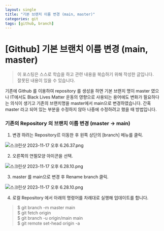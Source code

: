 ```yaml
---
layout: single
title: "기본 브랜치 이름 변경 (main, master)"
categories: git
tags: [github, branch]
---
```


[Github] 기본 브랜치 이름 변경 (main, master)
========================================

> 이 포스팅은 스스로 학습을 하고 관련 내용을 복습하기 위해 작성한 글입니다.   
> 잘못된 내용이 있을 수 있습니다.
 
기존에 Github 를 이용하여 repository 를 생성을 하면 기본 브랜치 명이 master 였으나 IT에서도 Black Lives Matter 운동의 영향으로 
사용되는 용어에도 변화가 필요하다는 의식이 생기고 기존의 브랜치명을 master에서 main으로 변경하였습니다.
간혹 master 라고 되어 있는 부분을 수정하지 않아 나중에 수정하려고 했을 때 방법입니다.

### 기존의 Repository 의 브랜치 이름 변경 (master -> main)

1. 변경 하려는 Repository르 이동한 후 왼쪽 상단의 [branch] 메뉴를 클릭.

![스크린샷 2023-11-17 오후 6.26.37.png](..%2F..%2F..%2F..%2F..%2FUsers%2Fdkstge%2FDesktop%2F%EC%8A%A4%ED%81%AC%EB%A6%B0%EC%83%B7%202023-11-17%20%EC%98%A4%ED%9B%84%206.26.37.png)

2. 오른쪽의 연필모양 아이콘을 선택.

![스크린샷 2023-11-17 오후 6.28.10.png](..%2F..%2F..%2F..%2F..%2FUsers%2Fdkstge%2FDesktop%2F%EC%8A%A4%ED%81%AC%EB%A6%B0%EC%83%B7%202023-11-17%20%EC%98%A4%ED%9B%84%206.28.10.png)

3. master 를 main으로 변경 후 Rename branch 클릭.

![스크린샷 2023-11-17 오후 6.28.10.png](..%2F..%2F..%2F..%2F..%2FUsers%2Fdkstge%2FDesktop%2F%EC%8A%A4%ED%81%AC%EB%A6%B0%EC%83%B7%202023-11-17%20%EC%98%A4%ED%9B%84%206.28.10.png)

4. 로컬 Repository 에서 아래의 명령어를 차례대로 실행해 업데이트를 합니다.

> $ git branch -m master main  
> $ git fetch origin  
> $ git branch -u origin/main main  
> $ git remote set-head origin -a